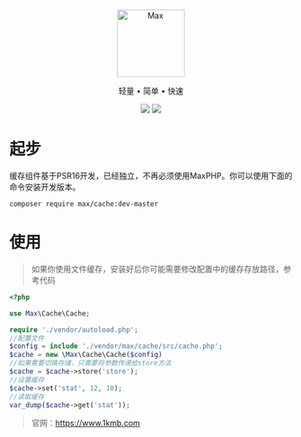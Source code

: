 <br>

<p align="center">
<img src="https://raw.githubusercontent.com/topyao/max/master/public/favicon.ico" width="120" alt="Max">
</p>

<p align="center">轻量 • 简单 • 快速</p>

<p align="center">
<img src="https://img.shields.io/badge/php-%3E%3D8.0-brightgreen">
<img src="https://img.shields.io/badge/license-apache%202-blue">
</p>

# 起步

缓存组件基于PSR16开发，已经独立，不再必须使用MaxPHP。你可以使用下面的命令安装开发版本。

```
composer require max/cache:dev-master
```

# 使用

> 如果你使用文件缓存，安装好后你可能需要修改配置中的缓存存放路径，参考代码

```php
<?php

use Max\Cache\Cache;

require './vendor/autoload.php';
//配置文件
$config = include './vendor/max/cache/src/cache.php';
$cache = new \Max\Cache\Cache($config)
//如果需要切换存储，只需要将参数传递给store方法
$cache = $cache->store('store');
//设置缓存
$cache->set('stat', 12, 10);
//读取缓存
var_dump($cache->get('stat'));

```
> 官网：https://www.1kmb.com

